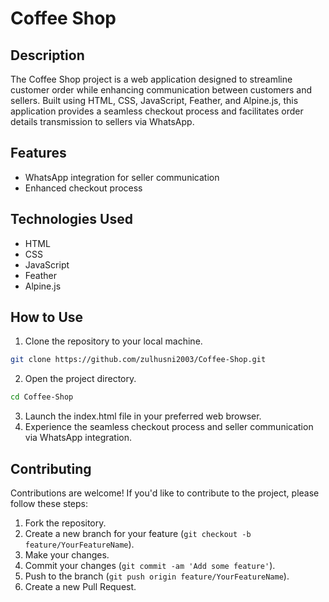 # Coffee Shop

## Description

The Coffee Shop project is a web application designed to streamline customer order while enhancing communication between customers and sellers. Built using HTML, CSS, JavaScript, Feather, and Alpine.js, this application provides a seamless checkout process and facilitates order details transmission to sellers via WhatsApp.

## Features

- WhatsApp integration for seller communication
- Enhanced checkout process

## Technologies Used

- HTML
- CSS
- JavaScript
- Feather
- Alpine.js

## How to Use

1. Clone the repository to your local machine.
```bash
git clone https://github.com/zulhusni2003/Coffee-Shop.git
```
2. Open the project directory.
```bash
cd Coffee-Shop
```
3. Launch the index.html file in your preferred web browser.
4. Experience the seamless checkout process and seller communication via WhatsApp integration.

## Contributing

Contributions are welcome! If you'd like to contribute to the project, please follow these steps:

1. Fork the repository.
2. Create a new branch for your feature (`git checkout -b feature/YourFeatureName`).
3. Make your changes.
4. Commit your changes (`git commit -am 'Add some feature'`).
5. Push to the branch (`git push origin feature/YourFeatureName`).
6. Create a new Pull Request.


